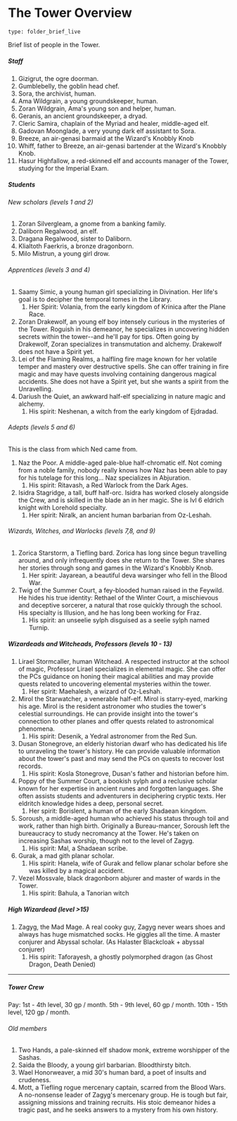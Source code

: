 # The Tower Overview
 
```ccard
type: folder_brief_live
```
 
Brief list of people in the Tower.

##### Staff

1. Gizigrut, the ogre doorman.
2. Gumblebelly, the goblin head chef.
3. Sora, the archivist, human.
4. Ama Wildgrain, a young groundskeeper, human.
5. Zoran Wildgrain, Ama's young son and helper, human.
6. Geranis, an ancient groundskeeper, a dryad.
7. Cleric Samira, chaplain of the Myriad and healer, middle-aged elf.
8. Gadovan Moonglade, a very young dark elf assistant to Sora.
9. Breeze, an air-genasi barmaid at the Wizard's Knobbly Knob
10. Whiff, father to Breeze, an air-genasi bartender at the Wizard's Knobbly Knob.
11. Hasur Highfallow, a red-skinned elf and accounts manager of the Tower, studying for the Imperial Exam.

##### Students

###### New scholars (levels 1 and 2)
1. Zoran Silvergleam, a gnome from a banking family.
2. Daliborn Regalwood, an elf.
3. Dragana Regalwood, sister to Daliborn.
4. Klialtoth Faerkris, a bronze dragonborn.
5. Milo Mistrun, a young girl drow.

###### Apprentices (levels 3 and 4)

1. Saamy Simic, a young human girl specializing in Divination. Her life's goal is to decipher the temporal tomes in the Library.
	1. Her Spirit: Volania, from the early kingdom of Krinica after the Plane Race.
2. Zoran Drakewolf, an young elf boy intensely curious in the mysteries of the Tower. Roguish in his demeanor, he specializes in uncovering hidden secrets within the tower--and he'll pay for tips. Often going by Drakewolf, Zoran specializes in transmutation and alchemy. Drakewolf does not have a Spirit yet.
3. Lei of the Flaming Realms, a halfling fire mage known for her volatile temper and mastery over destructive spells. She can offer training in fire magic and may have quests involving containing dangerous magical accidents. She does not have a Spirit yet, but she wants a spirit from the Unravelling.
4. Dariush the Quiet, an awkward half-elf specializing in nature magic and alchemy.
	1. His spirit: Neshenan, a witch from the early kingdom of Ejdradad.

###### Adepts (levels 5 and 6)

This is the class from which Ned came from.
1. Naz the Poor. A middle-aged pale-blue half-chromatic elf. Not coming from a noble family, nobody really knows how Naz has been able to pay for his tutelage for this long... Naz specializes in Abjuration.
	1. His spirit: Ritavash, a Red Warlock from the Dark Ages.
2. Isidra Stagridge, a tall, buff half-orc. Isidra has worked closely alongside the Crew, and is skilled in the blade an in her magic. She is lvl 6 eldrich knight with Lorehold specialty.
	1. Her spirit: Niralk, an ancient human barbarian from Oz-Leshah.

###### Wizards, Witches, and Warlocks (levels 7,8, and 9)
1. Zorica Starstorm, a Tiefling bard. Zorica has long since begun travelling around, and only infrequently does she return to the Tower. She shares her stories through song and games in the Wizard's Knobbly Knob.
	1. Her spirit: Jayarean, a beautiful deva warsinger who fell in the Blood War.
2. Twig of the Summer Court, a fey-blooded human raised in the Feywild. He hides his true identity: Rethael of the Winter Court, a mischievous and deceptive sorcerer, a natural that rose quickly through the school. His specialty is Illusion, and he has long been working for Fraz.
	1. His spirit: an unseelie sylph disguised as a seelie sylph named Turnip.

##### Wizardeads and Witcheads, Professors (levels 10 - 13)

1. Lirael Stormcaller, human Witchead. A respected instructor at the school of magic, Professor Lirael specializes in elemental magic. She can offer the PCs guidance on honing their magical abilities and may provide quests related to uncovering elemental mysteries within the tower.
	1. Her spirit: Maehalesh, a wizard of Oz-Leshah.
2. Mirol the Starwatcher, a venerable half-elf. Mirol is starry-eyed, marking his age. Mirol is the resident astronomer who studies the tower's celestial surroundings. He can provide insight into the tower's connection to other planes and offer quests related to astronomical phenomena.
	1. His spirit: Desenik, a Yedral astronomer from the Red Sun.
3. Dusan Stonegrove, an elderly historian dwarf who has dedicated his life to unraveling the tower's history. He can provide valuable information about the tower's past and may send the PCs on quests to recover lost records.
	1. His spirit: Kosla Stonegrove, Dusan's father and historian before him.
4. Poppy of the Summer Court, a bookish sylph and a reclusive scholar known for her expertise in ancient runes and forgotten languages. She often assists students and adventurers in deciphering cryptic texts. Her eldritch knowledge hides a deep, personal secret.
	1. Her spirit: Borislent, a human of the early Shadaean kingdom.
5. Soroush, a middle-aged human who achieved his status through toil and work, rather than high birth. Originally a Bureau-mancer, Soroush left the bureaucracy to study necromancy at the Tower. He's taken on increasing Sashas worship, though not to the level of Zagyg.
	1. His spirit: Mal, a Shadaean scribe.
6. Gurak, a mad gith planar scholar.
	1. His spirit: Hanela, wife of Gurak and fellow planar scholar before she was killed by a magical accident.
7. Vezel Mossvale, black dragonborn abjurer and master of wards in the Tower.
	1. His spirit: Bahula, a Tanorian witch

##### High Wizardead (level >15)
1. Zagyg, the Mad Mage. A real cooky guy, Zagyg never wears shoes and always has huge mismatched socks. He giggles all the time. A master conjurer and Abyssal scholar. (As Halaster Blackcloak + abyssal conjurer)
	1. His spirit: Taforayesh, a ghostly polymorphed  dragon (as Ghost Dragon, Death Denied)

---

##### Tower Crew
Pay: 1st - 4th level, 30 gp / month. 5th - 9th level, 60 gp / month. 10th - 15th level, 120 gp / month.
###### Old members
1. Two Hands, a pale-skinned elf shadow monk, extreme worshipper of the Sashas.
2. Saida the Bloody, a young girl barbarian. Bloodthirsty bitch.
3. Wael Honorweaver, a mid 30's human bard, a poet of insults and crudeness.
4. Mott, a Tiefling rogue mercenary captain, scarred from the Blood Wars. A no-nonsense leader of Zagyg's mercenary group. He is tough but fair, assigning missions and training recruits. His stoic demeanor hides a tragic past, and he seeks answers to a mystery from his own history.